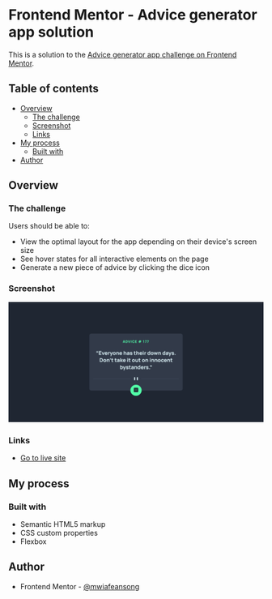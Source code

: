 # Frontend Mentor - Advice generator app solution

This is a solution to the [Advice generator app challenge on Frontend Mentor](https://www.frontendmentor.io/challenges/advice-generator-app-QdUG-13db).

## Table of contents

- [Overview](#overview)
  - [The challenge](#the-challenge)
  - [Screenshot](#screenshot)
  - [Links](#links)
- [My process](#my-process)
  - [Built with](#built-with)
- [Author](#author)

## Overview

### The challenge

Users should be able to:

- View the optimal layout for the app depending on their device's screen size
- See hover states for all interactive elements on the page
- Generate a new piece of advice by clicking the dice icon

### Screenshot

![](./images/advice.png)

### Links

- [Go to live site](https://mwiafeansong.github.io/FrontEnd-Projects/advice-generator-app-main/index.html)

## My process

### Built with

- Semantic HTML5 markup
- CSS custom properties
- Flexbox

## Author

- Frontend Mentor - [@mwiafeansong](https://www.frontendmentor.io/profile/mwiafeansong)
